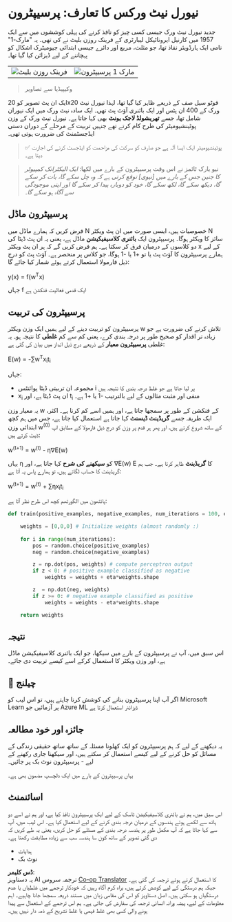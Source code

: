 <!--
CO_OP_TRANSLATOR_METADATA:
{
  "original_hash": "59021c5f419d3feda19075910a74280a",
  "translation_date": "2025-05-20T02:31:02+00:00",
  "source_file": "15-rag-and-vector-databases/data/perceptron.md",
  "language_code": "ur"
}
-->
# نیورل نیٹ ورکس کا تعارف: پرسیپٹرون

جدید نیورل نیٹ ورک جیسی کسی چیز کو نافذ کرنے کی پہلی کوششوں میں سے ایک 1957 میں کارنیل ایروناٹیکل لیبارٹری کے فرینک روزن بلیٹ نے کی تھی۔ یہ "مارک-1" نامی ایک ہارڈویئر نفاذ تھا، جو مثلث، مربع اور دائرے جیسی ابتدائی جیومیٹرک اشکال کو پہچاننے کے لیے ڈیزائن کیا گیا تھا۔

|      |      |
|--------------|-----------|
|<img src='images/Rosenblatt-wikipedia.jpg' alt='فرینک روزن بلیٹ'/> | <img src='images/Mark_I_perceptron_wikipedia.jpg' alt='مارک 1 پرسیپٹرون' />|

> وکیپیڈیا سے تصاویر

ایک ان پٹ تصویر کو 20x20 فوٹو سیل صف کے ذریعے ظاہر کیا گیا تھا، لہذا نیورل نیٹ ورک کے 400 ان پٹس اور ایک بائنری آؤٹ پٹ تھی۔ ایک سادہ نیٹ ورک میں ایک نیوران شامل تھا، جسے **تھریشولڈ لاجک یونٹ** بھی کہا جاتا ہے۔ نیورل نیٹ ورک کے وزن پوٹینشیومیٹر کی طرح کام کرتے تھے جنہیں تربیت کے مرحلے کے دوران دستی ایڈجسٹمنٹ کی ضرورت ہوتی تھی۔

> ✅ پوٹینشیومیٹر ایک ایسا آلہ ہے جو صارف کو سرکٹ کی مزاحمت کو ایڈجسٹ کرنے کی اجازت دیتا ہے۔

> نیو یارک ٹائمز نے اس وقت پرسیپٹرون کے بارے میں لکھا: *ایک الیکٹرانک کمپیوٹر کا جنین جس کے بارے میں [نیوی] توقع کرتی ہے کہ وہ چل سکے گا، بات کر سکے گا، دیکھ سکے گا، لکھ سکے گا، خود کو دوبارہ پیدا کر سکے گا اور اپنی موجودگی سے آگاہ ہو سکے گا۔*

## پرسیپٹرون ماڈل

فرض کریں کہ ہمارے ماڈل میں N خصوصیات ہیں، ایسی صورت میں ان پٹ ویکٹر N سائز کا ویکٹر ہوگا۔ پرسیپٹرون ایک **بائنری کلاسیفیکیشن** ماڈل ہے، یعنی یہ ان پٹ ڈیٹا کی دو کلاسوں کے درمیان فرق کر سکتا ہے۔ ہم فرض کریں گے کہ ہر ان پٹ ویکٹر x کے لیے ہمارے پرسیپٹرون کا آؤٹ پٹ یا تو +1 یا -1 ہوگا، جو کلاس پر منحصر ہے۔ آؤٹ پٹ کو درج ذیل فارمولا استعمال کرتے ہوئے شمار کیا جائے گا:

y(x) = f(w<sup>T</sup>x)

جہاں f ایک قدمی فعالیت فنکشن ہے

## پرسیپٹرون کی تربیت

پرسیپٹرون کو تربیت دینے کے لیے ہمیں ایک وزن ویکٹر w تلاش کرنے کی ضرورت ہے جو زیادہ تر اقدار کو صحیح طور پر درجہ بندی کرے، یعنی کم سے کم **غلطی** کا نتیجہ ہو۔ یہ غلطی **پرسیپٹرون معیار** کے ذریعے درج ذیل انداز میں بیان کی گئی ہے:

E(w) = -∑w<sup>T</sup>x<sub>i</sub>t<sub>i</sub>

جہاں:

* مجموعہ ان تربیتی ڈیٹا پوائنٹس i پر لیا جاتا ہے جو غلط درجہ بندی کا نتیجہ ہیں
* x<sub>i</sub> ان پٹ ڈیٹا ہے، اور t<sub>i</sub> منفی اور مثبت مثالوں کے لیے بالترتیب -1 یا +1 ہے۔

یہ معیار وزن w کے فنکشن کے طور پر سمجھا جاتا ہے، اور ہمیں اسے کم کرنا ہے۔ اکثر، ایک طریقہ جسے **گریڈینٹ ڈیسنٹ** کہا جاتا ہے استعمال کیا جاتا ہے، جس میں ہم کچھ ابتدائی وزن w<sup>(0)</sup> کے ساتھ شروع کرتے ہیں، اور پھر ہر قدم پر وزن کو درج ذیل فارمولا کے مطابق اپ ڈیٹ کرتے ہیں:

w<sup>(t+1)</sup> = w<sup>(t)</sup> - η∇E(w)

یہاں η کو **سیکھنے کی شرح** کہا جاتا ہے، اور ∇E(w) E کا **گریڈینٹ** ظاہر کرتا ہے۔ جب ہم گریڈینٹ کا حساب لگاتے ہیں، تو ہمارے پاس یہ آتا ہے:

w<sup>(t+1)</sup> = w<sup>(t)</sup> + ∑ηx<sub>i</sub>t<sub>i</sub>

پائتھون میں الگورتھم کچھ اس طرح نظر آتا ہے:

```python
def train(positive_examples, negative_examples, num_iterations = 100, eta = 1):

    weights = [0,0,0] # Initialize weights (almost randomly :)
        
    for i in range(num_iterations):
        pos = random.choice(positive_examples)
        neg = random.choice(negative_examples)

        z = np.dot(pos, weights) # compute perceptron output
        if z < 0: # positive example classified as negative
            weights = weights + eta*weights.shape

        z  = np.dot(neg, weights)
        if z >= 0: # negative example classified as positive
            weights = weights - eta*weights.shape

    return weights
```

## نتیجہ

اس سبق میں، آپ نے پرسیپٹرون کے بارے میں سیکھا، جو ایک بائنری کلاسیفیکیشن ماڈل ہے، اور وزن ویکٹر کا استعمال کرکے اسے کیسے تربیت دی جائے۔

## 🚀 چیلنج

اگر آپ اپنا پرسیپٹرون بنانے کی کوشش کرنا چاہتے ہیں، تو اس لیب کو Microsoft Learn پر آزمائیں جو Azure ML ڈیزائنر استعمال کرتا ہے

## جائزہ اور خود مطالعہ

یہ دیکھنے کے لیے کہ ہم پرسیپٹرون کو ایک کھلونا مسئلہ کے ساتھ ساتھ حقیقی زندگی کے مسائل کو حل کرنے کے لیے کیسے استعمال کر سکتے ہیں، اور سیکھنا جاری رکھنے کے لیے - پرسیپٹرون نوٹ بک پر جائیں۔

یہاں پرسیپٹرون کے بارے میں ایک دلچسپ مضمون بھی ہے۔

## اسائنمنٹ

اس سبق میں، ہم نے بائنری کلاسیفیکیشن ٹاسک کے لیے ایک پرسیپٹرون نافذ کیا ہے، اور ہم نے اسے دو ہاتھ سے لکھے ہوئے ہندسوں کے درمیان درجہ بندی کرنے کے لیے استعمال کیا ہے۔ اس لیب میں، آپ سے کہا جاتا ہے کہ آپ مکمل طور پر ہندسہ درجہ بندی کے مسئلے کو حل کریں، یعنی یہ طے کریں کہ دی گئی تصویر کے ساتھ کون سا ہندسہ سب سے زیادہ مطابقت رکھتا ہے۔

* ہدایات
* نوٹ بک

**ڈس کلیمر**:  
یہ دستاویز AI ترجمہ سروس [Co-op Translator](https://github.com/Azure/co-op-translator) کا استعمال کرتے ہوئے ترجمہ کی گئی ہے۔ جبکہ ہم درستگی کے لیے کوشش کرتے ہیں، براہ کرم آگاہ رہیں کہ خودکار ترجمے میں غلطیاں یا عدم درستگیاں ہو سکتی ہیں۔ اصل دستاویز کو اس کی مقامی زبان میں مستند ذریعہ سمجھا جانا چاہیے۔ اہم معلومات کے لیے، پیشہ ورانہ انسانی ترجمہ کی سفارش کی جاتی ہے۔ ہم اس ترجمے کے استعمال سے پیدا ہونے والی کسی بھی غلط فہمی یا غلط تشریح کے ذمہ دار نہیں ہیں۔